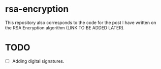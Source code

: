 # rsa-encryption

This repository also corresponds to the code for the post I have written on the RSA Encryption algorithm (LINK TO BE ADDED LATER).

# TODO

- [ ] Adding digital signatures.